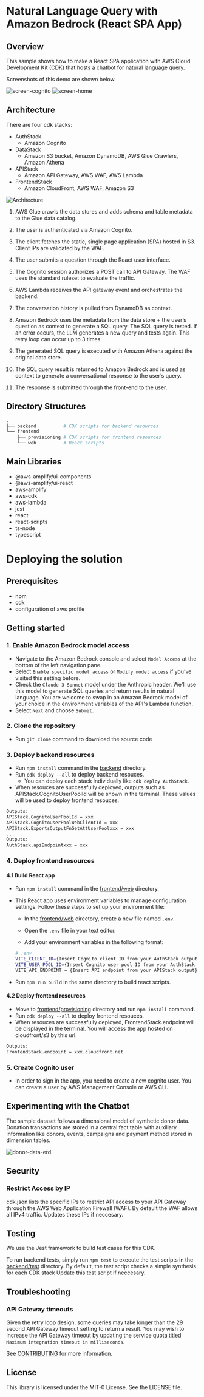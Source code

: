 # Natural Language Query with Amazon Bedrock (React SPA App)

## Overview

This sample shows how to make a React SPA application with AWS Cloud Development Kit (CDK) that hosts a chatbot for natural language query. 

Screenshots of this demo are shown below.

![screen-cognito](imgs/screen-cognito.png)
![screen-home](imgs/app-preview.PNG)

## Architecture

There are four cdk stacks:

- AuthStack
  - Amazon Cognito
- DataStack
  - Amazon S3 bucket, Amazon DynamoDB, AWS Glue Crawlers, Amazon Athena
- APIStack
  - Amazon API Gateway, AWS WAF, AWS Lambda
- FrontendStack
  - Amazon CloudFront, AWS WAF, Amazon S3

![Architecture](imgs/nlq-architecture.PNG)

1. AWS Glue crawls the data stores and adds schema and table metadata to the Glue data catalog. 

2. The user is authenticated via Amazon Cognito. 

3. The client fetches the static, single page application (SPA) hosted in S3. Client IPs are validated by the WAF. 

4. The user submits a question through the React user interface.  

5. The Cognito session authorizes a POST call to API Gateway. The WAF uses the standard ruleset to evaluate the traffic. 

6. AWS Lambda receives the API gateway event and orchestrates the backend. 

7. The conversation history is pulled from DynamoDB as context. 

8. Amazon Bedrock uses the metadata from the data store + the user’s question as context to generate a SQL query. The SQL query is tested. If an error occurs, the LLM generates a new query and tests again. This retry loop can occur up to 3 times. 

9. The generated SQL query is executed with Amazon Athena against the original data store. 

10. The SQL query result is returned to Amazon Bedrock and is used as context to generate a conversational response to the user’s query. 

11. The response is submitted through the front-end to the user. 


## Directory Structures

```sh
.
├── backend          # CDK scripts for backend resources
└── frontend
    ├── provisioning # CDK scripts for frontend resources
    └── web          # React scripts
```

## Main Libraries

- @aws-amplify/ui-components
- @aws-amplify/ui-react
- aws-amplify
- aws-cdk
- aws-lambda
- jest
- react
- react-scripts
- ts-node
- typescript

# Deploying the solution

## Prerequisites

- npm
- cdk
- configuration of aws profile

## Getting started

### 1. Enable Amazon Bedrock model access 

- Navigate to the Amazon Bedrock console and select `Model Access` at the bottom of the left navigation pane. 
- Select `Enable specific model access` or `Modify model access` if you've visited this setting before.
- Check the `Claude 3 Sonnet` model under the Anthropic header. We'll use this model to generate SQL queries and return results in natural language. You are welcome to swap in an Amazon Bedrock model of your choice in the environment variables of the API's Lambda function. 
- Select `Next` and choose `Submit`. 

### 2. Clone the repository

- Run `git clone` command to download the source code

### 3. Deploy backend resources

- Run `npm install` command in the [backend](backend) directory.
- Run `cdk deploy --all` to deploy backend resouces.
  - You can deploy each stack individually like `cdk deploy AuthStack`.
- When resouces are successfully deployed, outputs such as APIStack.CognitoUserPoolId will be shown in the terminal. These values will be used to deploy frontend resouces.

```sh
Outputs:
APIStack.CognitoUserPoolId = xxx
APIStack.CognitoUserPoolWebClientId = xxx
APIStack.ExportsOutputFnGetAttUserPoolxxx = xxx
...
Outputs:
AuthStack.apiEndpointxxx = xxx
```

### 4. Deploy frontend resources

#### 4.1 Build React app

- Run `npm install` command in the [frontend/web](frontend/web) directory.
- This React app uses environment variables to manage configuration settings. Follow these steps to set up your environment file:

  - In the [frontend/web](frontend/web) directory, create a new file named `.env`.
  
  - Open the `.env` file in your text editor.
  
  - Add your environment variables in the following format:
   ```sh
   # .env
   VITE_CLIENT_ID={Insert Cognito client ID from your AuthStack output}
   VITE_USER_POOL_ID={Insert Cognito user pool ID from your AuthStack output}
   VITE_API_ENDPOINT = {Insert API endpoint from your APIStack output}
   ```

- Run `npm run build` in the same directory to build react scripts.

#### 4.2 Deploy frontend resources

- Move to [frontend/provisioning](frontend/provisioning) directory and run `npm install` command.
- Run `cdk deploy --all` to deploy frontend resouces.
- When resouces are successfully deployed, FrontendStack.endpoint will be displayed in the terminal. You will access the app hosted on cloudfront/s3 by this url.

```sh
Outputs:
FrontendStack.endpoint = xxx.cloudfront.net
```

### 5. Create Cognito user

- In order to sign in the app, you need to create a new cognito user. You can create a user by AWS Management Console or AWS CLI.


## Experimenting with the Chatbot

The sample dataset follows a dimensional model of synthetic donor data. Donation transactions are stored in a central fact table with auxillary information like donors, events, campaigns and payment method stored in dimension tables. 

![donor-data-erd](imgs/donor-erd.PNG)



## Security

### Restrict Access by IP
cdk.json lists the specific IPs to restrict API access to your API Gateway through the AWS Web Application Firewall (WAF). By default the WAF allows all IPv4 traffic. Updates these IPs if neccesary. 

## Testing

We use the Jest framework to build test cases for this CDK. 

To run backend tests, simply run `npm test` to execute the test scripts in the [backend/test](backend/test) directory. By default, the test script checks a simple synthesis for each CDK stack Update this test script if neccesary. 

## Troubleshooting

### API Gateway timeouts
Given the retry loop design, some queries may take longer than the 29 second API Gateway timeout setting to return a result. You may wish to increase the API Gateway timeout by updating the service quota titled `Maximum integration timeout in milliseconds`.  



See [CONTRIBUTING](CONTRIBUTING.md#security-issue-notifications) for more information.

## License

This library is licensed under the MIT-0 License. See the LICENSE file.
